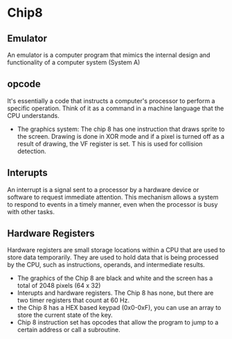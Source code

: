 # Chip8
## Emulator
An emulator is a computer program that mimics the internal design and functionality of a computer system (System A)

## opcode
It's essentially a code that instructs a computer's processor to perform a specific operation. Think of it as a command in a machine language that the CPU understands. 

* The graphics system: The chip 8 has one instruction that draws sprite to the screen.
Drawing is done in XOR mode and if a pixel is turned off as a result of drawing, the VF register is set. T
his is used for collision detection.

## Interupts 
An interrupt is a signal sent to a processor by a hardware device or software to request immediate attention.
This mechanism allows a system to respond to events in a timely manner, even when the processor is busy with other tasks.

## Hardware Registers
Hardware registers are small storage locations within a CPU that are used to store data temporarily.
They are used to hold data that is being processed by the CPU, such as instructions, operands, and intermediate results.

* The graphics of the Chip 8 are black and white and the screen has a total of 2048 pixels (64 x 32)
* Interupts and hardware registers. The Chip 8 has none, but there are two timer registers that count at 60 Hz. 
* the Chip 8 has a HEX based keypad (0x0-0xF), you can use an array to store the current state of the key.
* Chip 8 instruction set has opcodes that allow the program to jump to a certain address or call a subroutine.
